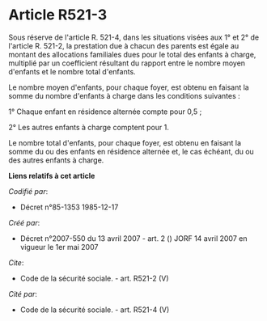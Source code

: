 # Article R521-3

Sous réserve de l'article R. 521-4, dans les situations visées aux 1° et 2° de l'article R. 521-2, la prestation due à chacun
des parents est égale au montant des allocations familiales dues pour le total des enfants à charge, multiplié par un
coefficient résultant du rapport entre le nombre moyen d'enfants et le nombre total d'enfants. 

Le nombre moyen d'enfants, pour chaque foyer, est obtenu en faisant la somme du nombre d'enfants à charge dans les conditions
suivantes : 

1° Chaque enfant en résidence alternée compte pour 0,5 ; 

2° Les autres enfants à charge comptent pour 1. 

Le nombre total d'enfants, pour chaque foyer, est obtenu en faisant la somme du ou des enfants en résidence alternée et, le
cas échéant, du ou des autres enfants à charge.

**Liens relatifs à cet article**

_Codifié par_:

  - Décret n°85-1353 1985-12-17

_Créé par_:

  - Décret n°2007-550 du 13 avril 2007 - art. 2 () JORF 14 avril 2007 en vigueur le 1er mai 2007

_Cite_:

  - Code de la sécurité sociale. - art. R521-2 (V)

_Cité par_:

  - Code de la sécurité sociale. - art. R521-4 (V)
